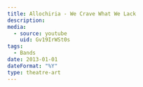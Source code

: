 ```yaml
---
title: Allochiria - We Crave What We Lack
description:
media:
  - source: youtube
    uid: Gv19IrWSt0s
tags: 
  - Bands 
date: 2013-01-01
dateFormat: "%Y"
type: theatre-art
---
```

